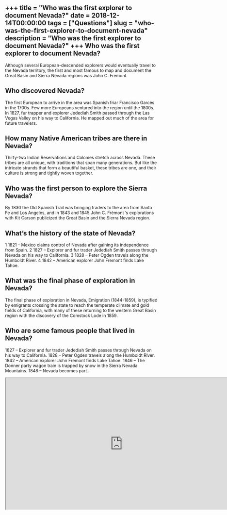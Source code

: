 +++
title = "Who was the first explorer to document Nevada?"
date = 2018-12-14T00:00:00
tags = ["Questions"]
slug = "who-was-the-first-explorer-to-document-nevada"
description = "Who was the first explorer to document Nevada?"
+++
Who was the first explorer to document Nevada?
----------------------------------------------

Although several European-descended explorers would eventually travel to the Nevada territory, the first and most famous to map and document the Great Basin and Sierra Nevada regions was John C. Fremont.

Who discovered Nevada?
----------------------

The first European to arrive in the area was Spanish friar Francisco Garcés in the 1700s. Few more Europeans ventured into the region until the 1800s. In 1827, fur trapper and explorer Jedediah Smith passed through the Las Vegas Valley on his way to California. He mapped out much of the area for future travelers.

How many Native American tribes are there in Nevada?
----------------------------------------------------

Thirty-two Indian Reservations and Colonies stretch across Nevada. These tribes are all unique, with traditions that span many generations. But like the intricate strands that form a beautiful basket, these tribes are one, and their culture is strong and tightly woven together.

Who was the first person to explore the Sierra Nevada?
------------------------------------------------------

By 1830 the Old Spanish Trail was bringing traders to the area from Santa Fe and Los Angeles, and in 1843 and 1845 John C. Frémont ’s explorations with Kit Carson publicized the Great Basin and the Sierra Nevada region.

What’s the history of the state of Nevada?
------------------------------------------

1 1821 – Mexico claims control of Nevada after gaining its independence from Spain. 2 1827 – Explorer and fur trader Jedediah Smith passes through Nevada on his way to California. 3 1828 – Peter Ogden travels along the Humboldt River. 4 1842 – American explorer John Fremont finds Lake Tahoe.

What was the final phase of exploration in Nevada?
--------------------------------------------------

The final phase of exploration in Nevada, Emigration (1844-1859), is typified by emigrants crossing the state to reach the temperate climate and gold fields of California, with many of these returning to the western Great Basin region with the discovery of the Comstock Lode in 1859.

Who are some famous people that lived in Nevada?
------------------------------------------------

1827 – Explorer and fur trader Jedediah Smith passes through Nevada on his way to California. 1828 – Peter Ogden travels along the Humboldt River. 1842 – American explorer John Fremont finds Lake Tahoe. 1846 – The Donner party wagon train is trapped by snow in the Sierra Nevada Mountains. 1848 – Nevada becomes part…

<iframe allow="accelerometer; autoplay; clipboard-write; encrypted-media; gyroscope; picture-in-picture" allowfullscreen="" class="__youtube_prefs__  epyt-is-override  no-lazyload" data-no-lazy="1" data-origheight="433" data-origwidth="770" data-skipgform_ajax_framebjll="" height="433" id="_ytid_37241" loading="lazy" src="https://www.youtube.com/embed/eOsTPN_h2e4?enablejsapi=1&autoplay=0&cc_load_policy=0&cc_lang_pref=&iv_load_policy=1&loop=0&modestbranding=0&rel=1&fs=1&playsinline=0&autohide=2&theme=dark&color=red&controls=1&" title="YouTube player" width="770"></iframe>